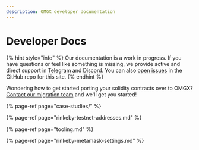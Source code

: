 ```yaml
---
description: OMGX developer documentation
---
```


# Developer Docs

{% hint style="info" %}
Our documentation is a work in progress. If you have questions or feel like something is missing, we provide active and direct support in [Telegram](htps://t.me/omgxsupport) and [Discord](https://omg.eco/support). You can also [open issues](https://github.com/omgnetwork) in the GitHub repo for this site.
{% endhint %}

Wondering how to get started porting your solidity contracts over to OMGX? [Contact our migration team](https://t.me/omgxsupport) and we'll get you started!

{% page-ref page="case-studies/" %}

{% page-ref page="rinkeby-testnet-addresses.md" %}

{% page-ref page="tooling.md" %}

{% page-ref page="rinkeby-metamask-settings.md" %}



 



